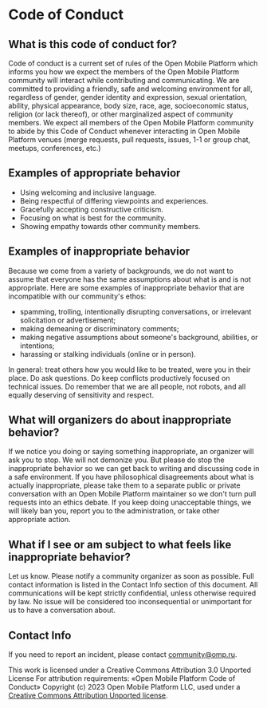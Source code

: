 # Code of Conduct

## What is this code of conduct for?

Code of conduct is a current set of rules of the Open Mobile Platform
which informs you how we expect
the members of the Open Mobile Platform community
will interact while contributing and communicating.
We are committed to providing a friendly, safe and welcoming
environment for all, regardless of gender, gender identity and expression,
sexual orientation, ability, physical appearance, body size, race, age,
socioeconomic status, religion (or lack thereof),
or other marginalized aspect of community members.
We expect all members of the Open Mobile Platform community
to abide by this Code of Conduct whenever interacting
in Open Mobile Platform venues
(merge requests, pull requests, issues, 1-1 or group chat, meetups, conferences, etc.)

## Examples of appropriate behavior

* Using welcoming and inclusive language.
* Being respectful of differing viewpoints and experiences.
* Gracefully accepting constructive criticism.
* Focusing on what is best for the community.
* Showing empathy towards other community members.

## Examples of inappropriate behavior

Because we come from a variety of backgrounds,
we do not want to assume that everyone has the same assumptions
about what is and is not appropriate.
Here are some examples of inappropriate behavior
that are incompatible with our community's ethos:

* spamming, trolling, intentionally disrupting conversations,
  or irrelevant solicitation or advertisement;
* making demeaning or discriminatory comments;
* making negative assumptions about someone's background,
  abilities, or intentions;
* harassing or stalking individuals (online or in person).

In general: treat others how you would like to be treated,
were you in their place.
Do ask questions.
Do keep conflicts productively focused on technical issues.
Do remember that we are all people, not robots,
and all equally deserving of sensitivity and respect.

## What will organizers do about inappropriate behavior?

If we notice you doing or saying something inappropriate,
an organizer will ask you to stop.
We will not demonize you.
But please do stop the inappropriate behavior
so we can get back to writing and discussing code in a safe environment.
If you have philosophical disagreements about what is actually inappropriate,
please take them to a separate public or private conversation
with an Open Mobile Platform maintainer
so we don't turn pull requests into an ethics debate.
If you keep doing unacceptable things,
we will likely ban you, report you to the administration,
or take other appropriate action.

## What if I see or am subject to what feels like inappropriate behavior?

Let us know.
Please notify a community organizer as soon as possible.
Full contact information is listed in the Contact Info section of this document.
All communications will be kept strictly confidential,
unless otherwise required by law.
No issue will be considered too inconsequential or unimportant for us
to have a conversation about.

## Contact Info

If you need to report an incident,
please contact <community@omp.ru>.

This work is licensed under a Creative Commons Attribution 3.0 Unported License
For attribution requirements:
«Open Mobile Platform Code of Conduct»
Copyright (c) 2023 Open Mobile Platform LLC,
used under a [Creative Commons Attribution Unported license](http://creativecommons.org/licenses/by/3.0/).
